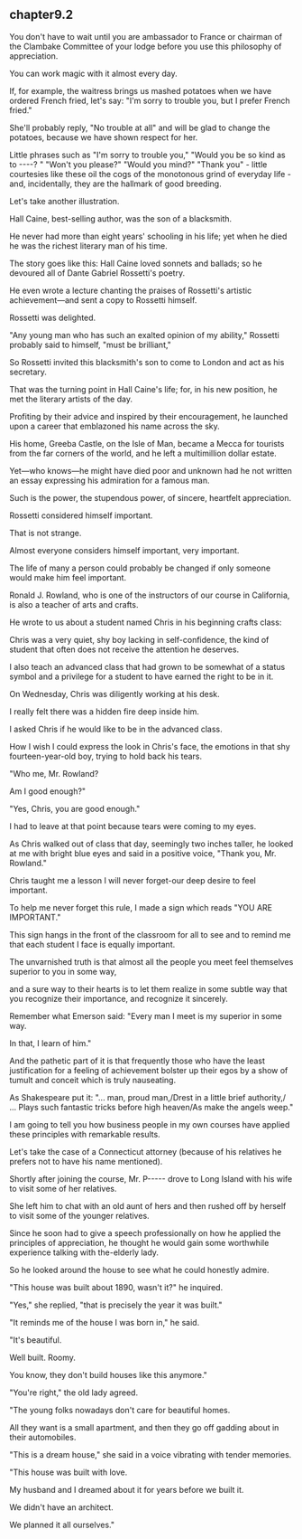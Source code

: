 
chapter9.2
---
You don't have to wait until you are ambassador to France or chairman of the Clambake Committee of your lodge before you use this philosophy of appreciation.

You can work magic with it almost every day.

If, for example, the waitress brings us mashed potatoes when we have ordered French fried, let's say: "I'm sorry to trouble you, but I prefer French fried."

She'll probably reply, "No trouble at all" and will be glad to change the potatoes, because we have shown respect for her.

Little phrases such as "I'm sorry to trouble you," "Would you be so kind as to ----? " "Won't you please?" "Would you mind?" "Thank you" - little courtesies like these oil the cogs of the monotonous grind of everyday life - and, incidentally, they are the hallmark of good breeding.

Let's take another illustration.

Hall Caine, best-selling author, was the son of a blacksmith.

He never had more than eight years' schooling in his life; yet when he died he was the richest literary man of his time.

The story goes like this: Hall Caine loved sonnets and ballads; so he devoured all of Dante Gabriel Rossetti's poetry.

He even wrote a lecture chanting the praises of Rossetti's artistic achievement—and sent a copy to Rossetti himself.

Rossetti was delighted.

"Any young man who has such an exalted opinion of my ability," Rossetti probably said to himself, "must be brilliant,"

So Rossetti invited this blacksmith's son to come to London and act as his secretary.

That was the turning point in Hall Caine's life; for, in his new position, he met the literary artists of the day.

Profiting by their advice and inspired by their encouragement, he launched upon a career that emblazoned his name across the sky.

His home, Greeba Castle, on the Isle of Man, became a Mecca for tourists from the far corners of the world, and he left a multimillion dollar estate.

Yet—who knows—he might have died poor and unknown had he not written an essay expressing his admiration for a famous man.

Such is the power, the stupendous power, of sincere, heartfelt appreciation.

Rossetti considered himself important.

That is not strange.

Almost everyone considers himself important, very important.

The life of many a person could probably be changed if only someone would make him feel important.

Ronald J. Rowland, who is one of the instructors of our course in California, is also a teacher of arts and crafts.

He wrote to us about a student named Chris in his beginning crafts class:

Chris was a very quiet, shy boy lacking in self-confidence, the kind of student that often does not receive the attention he deserves.

I also teach an advanced class that had grown to be somewhat of a status symbol and a privilege for a student to have earned the right to be in it.

On Wednesday, Chris was diligently working at his desk.

I really felt there was a hidden fire deep inside him.

I asked Chris if he would like to be in the advanced class.

How I wish I could express the look in Chris's face, the emotions in that shy fourteen-year-old boy, trying to hold back his tears.

"Who me, Mr. Rowland?

Am I good enough?"

"Yes, Chris, you are good enough."

I had to leave at that point because tears were coming to my eyes.

As Chris walked out of class that day, seemingly two inches taller, he looked at me with bright blue eyes and said in a positive voice, "Thank you, Mr. Rowland."

Chris taught me a lesson I will never forget-our deep desire to feel important.

To help me never forget this rule, I made a sign which reads "YOU ARE IMPORTANT."

This sign hangs in the front of the classroom for all to see and to remind me that each student I face is equally important.

The unvarnished truth is that almost all the people you meet feel themselves superior to you in some way,

and a sure way to their hearts is to let them realize in some subtle way that you recognize their importance, and recognize it sincerely.

Remember what Emerson said: "Every man I meet is my superior in some way.

In that, I learn of him."

And the pathetic part of it is that frequently those who have the least justification for a feeling of achievement bolster up their egos by a show of tumult and conceit which is truly nauseating.

As Shakespeare put it: "... man, proud man,/Drest in a little brief authority,/ ... Plays such fantastic tricks before high heaven/As make the angels weep."

I am going to tell you how business people in my own courses have applied these principles with remarkable results.

Let's take the case of a Connecticut attorney (because of his relatives he prefers not to have his name mentioned).

Shortly after joining the course, Mr. P----- drove to Long Island with his wife to visit some of her relatives.

She left him to chat with an old aunt of hers and then rushed off by herself to visit some of the younger relatives.

Since he soon had to give a speech professionally on how he applied the principles of appreciation, he thought he would gain some worthwhile experience talking with the-elderly lady.

So he looked around the house to see what he could honestly admire.

"This house was built about 1890, wasn't it?" he inquired.

"Yes," she replied, "that is precisely the year it was built."

"It reminds me of the house I was born in," he said.

"It's beautiful.

Well built. Roomy.

You know, they don't build houses like this anymore."

"You're right," the old lady agreed.

"The young folks nowadays don't care for beautiful homes.

All they want is a small apartment, and then they go off gadding about in their automobiles.

"This is a dream house," she said in a voice vibrating with tender memories.

"This house was built with love.

My husband and I dreamed about it for years before we built it.

We didn't have an architect.

We planned it all ourselves."